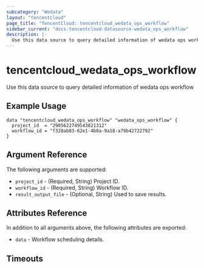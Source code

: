 ```yaml
---
subcategory: "Wedata"
layout: "tencentcloud"
page_title: "TencentCloud: tencentcloud_wedata_ops_workflow"
sidebar_current: "docs-tencentcloud-datasource-wedata_ops_workflow"
description: |-
  Use this data source to query detailed information of wedata ops workflow
---
```


# tencentcloud_wedata_ops_workflow

Use this data source to query detailed information of wedata ops workflow

## Example Usage

```hcl
data "tencentcloud_wedata_ops_workflow" "wedata_ops_workflow" {
  project_id  = "2905622749543821312"
  workflow_id = "f328ab83-62e1-4b0a-9a18-a79b42722792"
}
```

## Argument Reference

The following arguments are supported:

* `project_id` - (Required, String) Project ID.
* `workflow_id` - (Required, String) Workflow ID.
* `result_output_file` - (Optional, String) Used to save results.

## Attributes Reference

In addition to all arguments above, the following attributes are exported:

* `data` - Workflow scheduling details.


## Timeouts

<no value>


